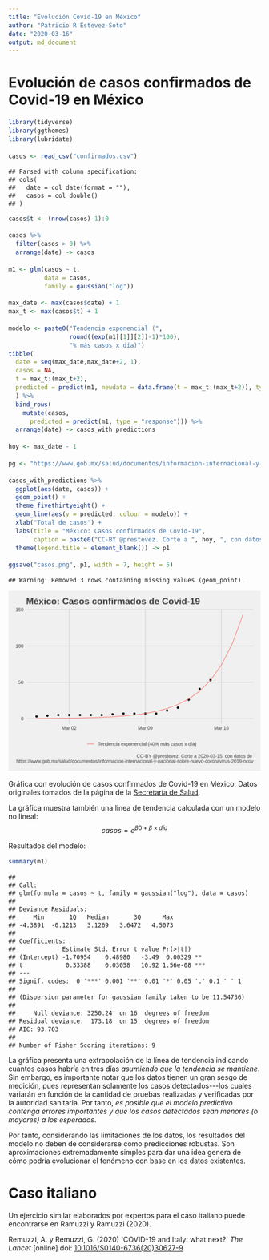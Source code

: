 ```yaml
---
title: "Evolución Covid-19 en México"
author: "Patricio R Estevez-Soto"
date: "2020-03-16"
output: md_document
---
```


# Evolución de casos confirmados de Covid-19 en México


```r
library(tidyverse)
library(ggthemes)
library(lubridate)

casos <- read_csv("confirmados.csv")
```

```
## Parsed with column specification:
## cols(
##   date = col_date(format = ""),
##   casos = col_double()
## )
```

```r
casos$t <- (nrow(casos)-1):0

casos %>%
  filter(casos > 0) %>%
  arrange(date) -> casos

m1 <- glm(casos ~ t, 
          data = casos,
          family = gaussian("log"))

max_date <- max(casos$date) + 1
max_t <- max(casos$t) + 1

modelo <- paste0("Tendencia exponencial (",
                 round((exp(m1[[1]][2])-1)*100),
                 "% más casos x día)")
tibble(
  date = seq(max_date,max_date+2, 1),
  casos = NA,
  t = max_t:(max_t+2),
  predicted = predict(m1, newdata = data.frame(t = max_t:(max_t+2)), type = "response")
  ) %>%
  bind_rows(
    mutate(casos,
      predicted = predict(m1, type = "response"))) %>%
  arrange(date) -> casos_with_predictions

hoy <- max_date - 1

pg <- "https://www.gob.mx/salud/documentos/informacion-internacional-y-nacional-sobre-nuevo-coronavirus-2019-ncov"

casos_with_predictions %>%
  ggplot(aes(date, casos)) + 
  geom_point() +
  theme_fivethirtyeight() +
  geom_line(aes(y = predicted, colour = modelo)) +
  xlab("Total de casos") + 
  labs(title = "México: Casos confirmados de Covid-19",
       caption = paste0("CC-BY @prestevez. Corte a ", hoy, ", con datos de \n", pg)) +
  theme(legend.title = element_blank()) -> p1

ggsave("casos.png", p1, width = 7, height = 5)
```

```
## Warning: Removed 3 rows containing missing values (geom_point).
```


![](casos.png)

Gráfica con evolución de casos confirmados de Covid-19 en México. Datos originales tomados de la página de la [Secretaría de Salud](https://www.gob.mx/salud/documentos/informacion-internacional-y-nacional-sobre-nuevo-coronavirus-2019-ncov). 

La gráfica muestra también una linea de tendencia calculada con un modelo no lineal:
$$
casos = e^{\beta0 + \beta \times día}
$$

Resultados del modelo:


```r
summary(m1)
```

```
## 
## Call:
## glm(formula = casos ~ t, family = gaussian("log"), data = casos)
## 
## Deviance Residuals: 
##     Min       1Q   Median       3Q      Max  
## -4.3891  -0.1213   3.1269   3.6472   4.5073  
## 
## Coefficients:
##             Estimate Std. Error t value Pr(>|t|)    
## (Intercept) -1.70954    0.48980   -3.49  0.00329 ** 
## t            0.33388    0.03058   10.92 1.56e-08 ***
## ---
## Signif. codes:  0 '***' 0.001 '**' 0.01 '*' 0.05 '.' 0.1 ' ' 1
## 
## (Dispersion parameter for gaussian family taken to be 11.54736)
## 
##     Null deviance: 3250.24  on 16  degrees of freedom
## Residual deviance:  173.18  on 15  degrees of freedom
## AIC: 93.703
## 
## Number of Fisher Scoring iterations: 9
```

La gráfica presenta una extrapolación de la línea de tendencia indicando cuantos casos habría en tres días *asumiendo que la tendencia se mantiene*. Sin embargo, es importante notar que los datos tienen un gran sesgo de medición, pues representan solamente los casos detectados---los cuales variarán en función de la cantidad de pruebas realizadas y verificadas por la autoridad sanitaria. Por tanto, *es posible que el modelo predictivo contenga errores importantes y que los casos detectados sean menores (o mayores) a los esperados*.

Por tanto, considerando las limitaciones de los datos, los resultados del modelo no deben de considerarse como predicciones robustas. Son aproximaciones extremadamente simples para dar una idea genera de cómo podría evolucionar el fenómeno con base en los datos existentes.

# Caso italiano

Un ejercicio similar elaborados por expertos para el caso italiano puede encontrarse en Ramuzzi y Ramuzzi (2020).

Remuzzi, A. y Remuzzi, G. (2020) 'COVID-19 and Italy: what next?' *The Lancet* [online] doi: [10.1016/S0140-6736(20)30627-9](https://doi.org/10.1016/S0140-6736(20)30627-9)




